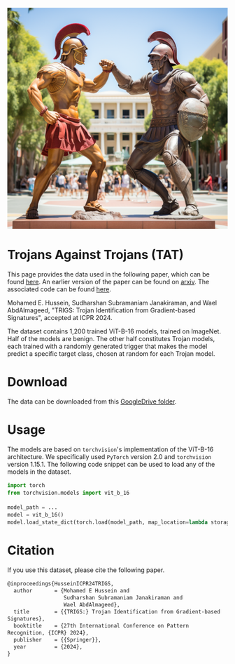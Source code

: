 ![](images/tat.png)
# Trojans Against Trojans (TAT)
This page provides the data used in the following paper, which can be found [here](https://link.springer.com/chapter/10.1007/978-3-031-78122-3_23). An earlier version of the paper can be found on [arxiv](https://arxiv.org/pdf/2306.04877). The associated code can be found [here](https://github.com/vimal-isi-edu/trigs).

Mohamed E. Hussein, Sudharshan Subramaniam Janakiraman, and Wael AbdAlmageed, "TRIGS: Trojan Identification from Gradient-based Signatures", accepted at ICPR 2024.

The dataset contains 1,200 trained ViT-B-16 models, trained on ImageNet. Half of the models are benign. The other half constitutes Trojan models, each trained with a randomly generated trigger that makes the model predict a specific target class, chosen at random for each Trojan model.

# Download
The data can be downloaded from this [GoogleDrive folder](https://drive.google.com/drive/u/1/folders/10fsrNJaYBgDAq9uDVM6f0VPqdT_S921Z).

# Usage
The models are based on `torchvision`'s implementation of the ViT-B-16 architecture. We specifically used `PyTorch` version 2.0 and `torchvision` version 1.15.1. The following code snippet can be used to load any of the models in the dataset.

```python
import torch
from torchvision.models import vit_b_16

model_path = ...
model = vit_b_16()
model.load_state_dict(torch.load(model_path, map_location=lambda storage, loc: storage))
```

# Citation
If you use this dataset, please cite the following paper.

```
@inproceedings{HusseinICPR24TRIGS,
  author       = {Mohamed E Hussein and
                  Sudharshan Subramaniam Janakiraman and
                  Wael AbdAlmageed},
  title        = {{TRIGS:} Trojan Identification from Gradient-based Signatures},
  booktitle    = {27th International Conference on Pattern Recognition, {ICPR} 2024},
  publisher    = {{Springer}},
  year         = {2024},
}
```